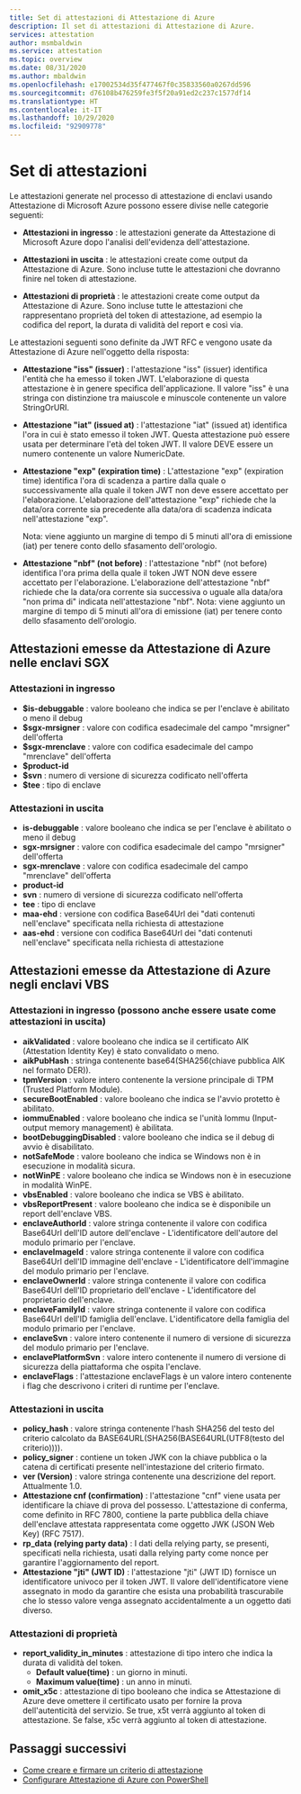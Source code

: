 ```yaml
---
title: Set di attestazioni di Attestazione di Azure
description: Il set di attestazioni di Attestazione di Azure.
services: attestation
author: msmbaldwin
ms.service: attestation
ms.topic: overview
ms.date: 08/31/2020
ms.author: mbaldwin
ms.openlocfilehash: e17002534d35f477467f0c35833560a0267dd596
ms.sourcegitcommit: d76108b476259fe3f5f20a91ed2c237c1577df14
ms.translationtype: HT
ms.contentlocale: it-IT
ms.lasthandoff: 10/29/2020
ms.locfileid: "92909778"
---
```

# <a name="claim-sets"></a>Set di attestazioni

Le attestazioni generate nel processo di attestazione di enclavi usando Attestazione di Microsoft Azure possono essere divise nelle categorie seguenti:

- **Attestazioni in ingresso** : le attestazioni generate da Attestazione di Microsoft Azure dopo l'analisi dell'evidenza dell'attestazione.

- **Attestazioni in uscita** : le attestazioni create come output da Attestazione di Azure. Sono incluse tutte le attestazioni che dovranno finire nel token di attestazione.

- **Attestazioni di proprietà** : le attestazioni create come output da Attestazione di Azure. Sono incluse tutte le attestazioni che rappresentano proprietà del token di attestazione, ad esempio la codifica del report, la durata di validità del report e così via.

Le attestazioni seguenti sono definite da JWT RFC e vengono usate da Attestazione di Azure nell'oggetto della risposta:

- **Attestazione "iss" (issuer)** : l'attestazione "iss" (issuer) identifica l'entità che ha emesso il token JWT. L'elaborazione di questa attestazione è in genere specifica dell'applicazione. Il valore "iss" è una stringa con distinzione tra maiuscole e minuscole contenente un valore StringOrURI.
- **Attestazione "iat" (issued at)** : l'attestazione "iat" (issued at) identifica l'ora in cui è stato emesso il token JWT. Questa attestazione può essere usata per determinare l'età del token JWT. Il valore DEVE essere un numero contenente un valore NumericDate.
- **Attestazione "exp" (expiration time)** : L'attestazione "exp" (expiration time) identifica l'ora di scadenza a partire dalla quale o successivamente alla quale il token JWT non deve essere accettato per l'elaborazione. L'elaborazione dell'attestazione "exp" richiede che la data/ora corrente sia precedente alla data/ora di scadenza indicata nell'attestazione "exp".

  Nota: viene aggiunto un margine di tempo di 5 minuti all'ora di emissione (iat) per tenere conto dello sfasamento dell'orologio.
- **Attestazione "nbf" (not before)** : l'attestazione "nbf" (not before) identifica l'ora prima della quale il token JWT NON deve essere accettato per l'elaborazione. L'elaborazione dell'attestazione "nbf" richiede che la data/ora corrente sia successiva o uguale alla data/ora "non prima di" indicata nell'attestazione "nbf".
  Nota: viene aggiunto un margine di tempo di 5 minuti all'ora di emissione (iat) per tenere conto dello sfasamento dell'orologio.

## <a name="claims-issued-by-azure-attestation-in-sgx-enclaves"></a>Attestazioni emesse da Attestazione di Azure nelle enclavi SGX

### <a name="incoming-claims"></a>Attestazioni in ingresso 

- **$is-debuggable** : valore booleano che indica se per l'enclave è abilitato o meno il debug
- **$sgx-mrsigner** : valore con codifica esadecimale del campo "mrsigner" dell'offerta
- **$sgx-mrenclave** : valore con codifica esadecimale del campo "mrenclave" dell'offerta
- **$product-id**
- **$svn** : numero di versione di sicurezza codificato nell'offerta 
- **$tee** : tipo di enclave 

### <a name="outgoing-claims"></a>Attestazioni in uscita

- **is-debuggable** : valore booleano che indica se per l'enclave è abilitato o meno il debug
- **sgx-mrsigner** : valore con codifica esadecimale del campo "mrsigner" dell'offerta
- **sgx-mrenclave** : valore con codifica esadecimale del campo "mrenclave" dell'offerta
- **product-id**
- **svn** : numero di versione di sicurezza codificato nell'offerta 
- **tee** : tipo di enclave 
- **maa-ehd** :  versione con codifica Base64Url dei "dati contenuti nell'enclave" specificata nella richiesta di attestazione 
- **aas-ehd** :  versione con codifica Base64Url dei "dati contenuti nell'enclave" specificata nella richiesta di attestazione 

## <a name="claims-issued-by-azure-attestation-in-vbs-enclaves"></a>Attestazioni emesse da Attestazione di Azure negli enclavi VBS

### <a name="incoming-claims-can-also-be-used-as-outgoing-claims"></a>Attestazioni in ingresso (possono anche essere usate come attestazioni in uscita)

- **aikValidated** :  valore booleano che indica se il certificato AIK (Attestation Identity Key) è stato convalidato o meno.
- **aikPubHash** :  stringa contenente base64(SHA256(chiave pubblica AIK nel formato DER)).
- **tpmVersion** :   valore intero contenente la versione principale di TPM (Trusted Platform Module).
- **secureBootEnabled** : valore booleano che indica se l'avvio protetto è abilitato.
- **iommuEnabled** :  valore booleano che indica se l'unità Iommu (Input-output memory management) è abilitata.
- **bootDebuggingDisabled** : valore booleano che indica se il debug di avvio è disabilitato.
- **notSafeMode** :  valore booleano che indica se Windows non è in esecuzione in modalità sicura.
- **notWinPE** :  valore booleano che indica se Windows non è in esecuzione in modalità WinPE.
- **vbsEnabled** :  valore booleano che indica se VBS è abilitato.
- **vbsReportPresent** :  valore booleano che indica se è disponibile un report dell'enclave VBS.
- **enclaveAuthorId** :  valore stringa contenente il valore con codifica Base64Url dell'ID autore dell'enclave - L'identificatore dell'autore del modulo primario per l'enclave.
- **enclaveImageId** :  valore stringa contenente il valore con codifica Base64Url dell'ID immagine dell'enclave - L'identificatore dell'immagine del modulo primario per l'enclave.
- **enclaveOwnerId** :  valore stringa contenente il valore con codifica Base64Url dell'ID proprietario dell'enclave - L'identificatore del proprietario dell'enclave.
- **enclaveFamilyId** :  valore stringa contenente il valore con codifica Base64Url dell'ID famiglia dell'enclave. L'identificatore della famiglia del modulo primario per l'enclave.
- **enclaveSvn** :  valore intero contenente il numero di versione di sicurezza del modulo primario per l'enclave.
- **enclavePlatformSvn** :  valore intero contenente il numero di versione di sicurezza della piattaforma che ospita l'enclave.
- **enclaveFlags** :  l'attestazione enclaveFlags è un valore intero contenente i flag che descrivono i criteri di runtime per l'enclave.
  
### <a name="outgoing-claims"></a>Attestazioni in uscita

- **policy_hash** :  valore stringa contenente l'hash SHA256 del testo del criterio calcolato da BASE64URL(SHA256(BASE64URL(UTF8(testo del criterio)))).
- **policy_signer** :  contiene un token JWK con la chiave pubblica o la catena di certificati presente nell'intestazione del criterio firmato.
- **ver (Version)** :  valore stringa contenente una descrizione del report. Attualmente 1.0.
- **Attestazione cnf (confirmation)** :  l'attestazione "cnf" viene usata per identificare la chiave di prova del possesso. L'attestazione di conferma, come definito in RFC 7800, contiene la parte pubblica della chiave dell'enclave attestata rappresentata come oggetto JWK (JSON Web Key) (RFC 7517).
- **rp_data (relying party data)** :  I dati della relying party, se presenti, specificati nella richiesta, usati dalla relying party come nonce per garantire l'aggiornamento del report.
- **Attestazione "jti" (JWT ID)** : l'attestazione "jti" (JWT ID) fornisce un identificatore univoco per il token JWT. Il valore dell'identificatore viene assegnato in modo da garantire che esista una probabilità trascurabile che lo stesso valore venga assegnato accidentalmente a un oggetto dati diverso.

### <a name="property-claims"></a>Attestazioni di proprietà

- **report_validity_in_minutes** : attestazione di tipo intero che indica la durata di validità del token.
  - **Default value(time)** : un giorno in minuti.
  - **Maximum value(time)** : un anno in minuti.
- **omit_x5c** : attestazione di tipo booleano che indica se Attestazione di Azure deve omettere il certificato usato per fornire la prova dell'autenticità del servizio. Se true, x5t verrà aggiunto al token di attestazione. Se false, x5c verrà aggiunto al token di attestazione.

## <a name="next-steps"></a>Passaggi successivi
- [Come creare e firmare un criterio di attestazione](author-sign-policy.md)
- [Configurare Attestazione di Azure con PowerShell](quickstart-powershell.md)
